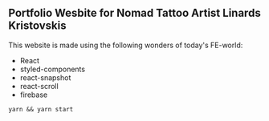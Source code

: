 ## Portfolio Wesbite for Nomad Tattoo Artist Linards Kristovskis

This website is made using the following wonders of today's FE-world:

- React
- styled-components
- react-snapshot
- react-scroll
- firebase

```yarn && yarn start```
